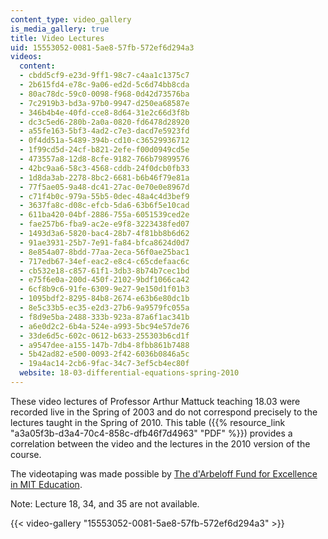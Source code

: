 ```yaml
---
content_type: video_gallery
is_media_gallery: true
title: Video Lectures
uid: 15553052-0081-5ae8-57fb-572ef6d294a3
videos:
  content:
  - cbdd5cf9-e23d-9ff1-98c7-c4aa1c1375c7
  - 2b615fd4-e78c-9a06-ed2d-5c6d74bb8cda
  - 80ac78dc-59c0-0098-f968-0d42d73576ba
  - 7c2919b3-bd3a-97b0-9947-d250ea68587e
  - 346b4b4e-40fd-cce8-8d64-31e2c66d3f8b
  - dc3c5ed6-280b-2a0a-0820-fd6478d28920
  - a55fe163-5bf3-4ad2-c7e3-dacd7e5923fd
  - 0f4dd51a-5489-394b-cd10-c36529936712
  - 1f99cd5d-24cf-b821-2efe-f00d0949cd5e
  - 473557a8-12d8-8cfe-9182-766b79899576
  - 42bc9aa6-58c3-4568-cddb-24f0dcb0fb33
  - 1d8da3ab-2278-8bc2-6681-b6b46f79e81a
  - 77f5ae05-9a48-dc41-27ac-0e70e0e8967d
  - c71f4b0c-979a-55b5-0dec-48a4c4d3bef9
  - 3637fa8c-d08c-efcb-5da6-63b6f5e10cad
  - 611ba420-04bf-2886-755a-6051539ced2e
  - fae257b6-fba9-ac2e-e9f8-3223438fed07
  - 1493d3a6-5820-bac4-28b7-4f81bb8b6d62
  - 91ae3931-25b7-7e91-fa84-bfca8624d0d7
  - 8e854a07-8bdd-77aa-2eca-56f0ae25bac1
  - 717edb67-34ef-eac2-e8c4-c65cdefaac6c
  - cb532e18-c857-61f1-3db3-8b74b7cec1bd
  - e75f6e0a-200d-450f-2102-9bdf1066ca42
  - 6cf8b9c6-91fe-6309-9e27-9e150d1f01b3
  - 1095bdf2-8295-84b8-2674-e63b6e80dc1b
  - 8e5c33b5-ec35-e2d3-27b6-9a9579fc055a
  - f8d9e5ba-2488-333b-923a-87a6f1ac341b
  - a6e0d2c2-6b4a-524e-a993-5bc94e57de76
  - 33de6d5c-602c-0612-b633-255303b6cd1f
  - a9547dee-a155-147b-7db4-8fbb861b7488
  - 5b42ad82-e500-0093-2f42-6036b0846a5c
  - 19a4ac14-2cb6-9fac-34c7-3ef5cb4ec80f
  website: 18-03-differential-equations-spring-2010
---
```


These video lectures of Professor Arthur Mattuck teaching 18.03 were recorded live in the Spring of 2003 and do not correspond precisely to the lectures taught in the Spring of 2010. This table ({{% resource_link "a3a05f3b-d3a4-70c4-858c-dfb46f7d4963" "PDF" %}}) provides a correlation between the video and the lectures in the 2010 version of the course.

The videotaping was made possible by [The d'Arbeloff Fund for Excellence in MIT Education](http://web.mit.edu/darbeloff/).

Note: Lecture 18, 34, and 35 are not available.

{{< video-gallery "15553052-0081-5ae8-57fb-572ef6d294a3" >}}

